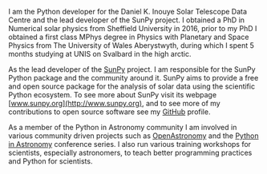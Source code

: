<!--
.. title: Stuart Mumford
.. slug: index
.. date: 2014/01/26 00:27:08
.. tags:
.. link:
.. description:
.. type: text
-->

I am the Python developer for the Daniel K. Inouye Solar Telescope Data Centre
and the lead developer of the SunPy project. I obtained a PhD in Numerical solar
physics from Sheffield University in 2016, prior to my PhD I obtained a first
class MPhys degree in Physics with Planetary and Space Physics from The
University of Wales Aberystwyth, during which I spent 5 months studying at UNIS
on Svalbard in the high arctic.

As the lead developer of the [SunPy](http://sunpy.org) project. I am responsible
for the SunPy Python package and the community around it. SunPy aims to provide
a free and open source package for the analysis of solar data using the
scientific Python ecosystem. To see more about SunPy visit its
webpage [www.sunpy.org](http://www.sunpy.org), and to see more of my
contributions to open source software see my [GitHub](https://github.com/Cadair)
profile.

As a member of the Python in Astronomy community I am involved in various
community driven projects such as [OpenAstronomy](http://openastromy.org) and
the [Python in Astronomy](http://openastronmy.org/pyastro) conference series. I
also run various training workshops for scientists, especially astronomers, to
teach better programming practices and Python for scientists.
